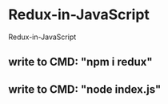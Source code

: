 # Redux-in-JavaScript
Redux-in-JavaScript
## write to CMD: "npm i redux"
## write to CMD: "node index.js"
